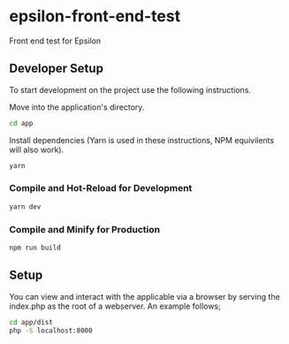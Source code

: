 # epsilon-front-end-test
Front end test for Epsilon

## Developer Setup
To start development on the project use the following instructions.

Move into the application's directory.
```sh
cd app
```
Install dependencies (Yarn is used in these instructions, NPM equivilents will also work).
```sh
yarn
```
### Compile and Hot-Reload for Development
```sh
yarn dev
```
### Compile and Minify for Production
```sh
npm run build
```

## Setup
You can view and interact with the applicable via a browser by serving the index.php as the root of a webserver. An example follows;

```sh
cd app/dist
php -S localhost:8000
```